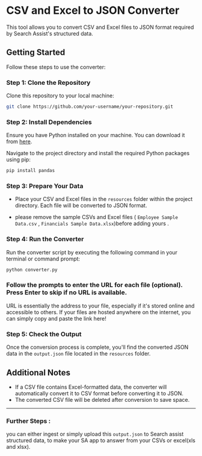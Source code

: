 # CSV and Excel to JSON Converter

This tool allows you to convert CSV and Excel files to JSON format required by Search Assist's structured data.

## Getting Started

Follow these steps to use the converter:

### Step 1: Clone the Repository

Clone this repository to your local machine:

```bash
git clone https://github.com/your-username/your-repository.git
```

### Step 2: Install Dependencies

Ensure you have Python installed on your machine. You can download it from [here](https://www.python.org/downloads/).

Navigate to the project directory and install the required Python packages using pip:

```bash
pip install pandas
```

### Step 3: Prepare Your Data

* Place your CSV and Excel files in the `resources` folder within the project directory. Each file will be converted to JSON format.

* please remove the sample CSVs and Excel files ( `Employee Sample Data.csv` , `Financials Sample Data.xlsx`)before adding yours .

### Step 4: Run the Converter

Run the converter script by executing the following command in your terminal or command prompt:

```bash
python converter.py
```

### Follow the prompts to enter the URL for each file (optional). Press Enter to skip if no URL is available.

URL is essentially the address to your file, especially if it's stored online and accessible to others. If your files are hosted anywhere on the internet, you can simply copy and paste the link here!

### Step 5: Check the Output

Once the conversion process is complete, you'll find the converted JSON data in the `output.json` file located in the `resources` folder.

## Additional Notes

- If a CSV file contains Excel-formatted data, the converter will automatically convert it to CSV format before converting it to JSON.
- The converted CSV file will be deleted after conversion to save space.

---

### Further Steps :

you can either ingest or simply upload this `output.json` to Search assist structured data, to make your SA app to answer from your CSVs or excel(xls and xlsx).
